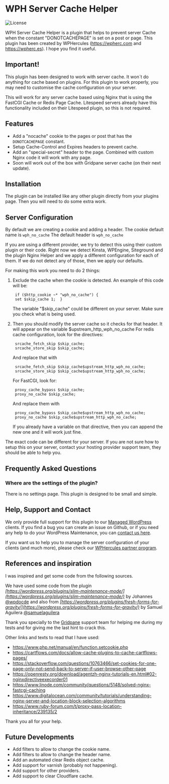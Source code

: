 # WPH Server Cache Helper
![License](https://img.shields.io/badge/license-GPL--2.0%2B-green.svg) 

WPH Server Cache Helper is a plugin that helps to prevent server Cache when the constant "DONOTCACHEPAGE" is set on a post or page.
This plugin has been created by WPHercules (https://wpherc.com and https://wpherc.es). 
I hope you find it useful.


## Important!
This plugin has been designed to work with server cache. It won´t do anything for cache based on plugins.
For this plugin to work properly, you may need to customise the cache configuration on your server. 

This will work for any server cache based using Nginx that is using the FastCGI Cache or Redis Page Cache. 
Litespeed servers already have this functionality included on their Litespeed plugin, so this is not required. 

## Features
* Add a "nocache" cookie to the pages or post that has the `DONOTCACHEPAGE` constant.
* Setup Cache-Control and Expires headers to prevent cache.
* Add an "special-secret" header to the page. Combined with custom Nginx code it will work with any page.
* Soon will work out of the box with Gridpane server cache (on their next update).
 
## Installation

The plugin can be installed like any other plugin directly from your plugins page.
Then you will need to do some extra work. 


## Server Configuration

By default we are creating a cookie and adding a header. 
The cookie default name is `wph_no_cache`
The default header is `wph_no_cache`

If you are using a different provider, we try to detect this using their custom plugin or their code. 
Right now we detect Kinsta, WPEngine, Siteground and the plugin Nginx Helper and we apply a different configuration for each of them.
If we do not detect any of those, then we apply our defaults.

For making this work you need to do 2 things:

1. Exclude the cache when the cookie is detected. An example of this code will be:


    	if ($http_cookie ~* "wph_no_cache") {
    	set $skip_cache 1;	}



	The variable "$skip_cache" could be different on your server. Make sure you check what is being used.



2. Then you should modify the server cache so it checks for that header. It will appear on the variable 			$upstream_http_wph_no_cache
	For redis cache configuration, look for the directives:

		srcache_fetch_skip $skip_cache;
		srcache_store_skip $skip_cache;

	And replace that with 

		srcache_fetch_skip $skip_cache$upstream_http_wph_no_cache;
		srcache_store_skip $skip_cache$upstream_http_wph_no_cache;

	For FastCGI, look for:

		proxy_cache_bypass $skip_cache;
		proxy_no_cache $skip_cache;



	And replace them with 

		proxy_cache_bypass $skip_cache$upstream_http_wph_no_cache;
		proxy_no_cache $skip_cache$upstream_http_wph_no_cache;

	If you already have a variable on that directive, then you can append the new one and it will work just fine. 

The exact code can be different for your server. 
If you are not sure how to setup this on your server, contact your hosting provider support team, they should be able to help you. 



## Frequently Asked Questions

### Where are the settings of the plugin?
There is no settings page. This plugin is designed to be small and simple.

## Help, Support and Contact

We only provide full support for this plugin to our [Managed WordPress](https://wpherc.com/) clients. 
If you find a bug you can create an issue on Github, or if you need any help to do your WordPress Maintenance, you can [contact us here](https://wpherc.com/contact/).

If you want us to help you to manage the server configuration of your clients (and much more), please check our [WPHercules partner program](https://wpherc.com/partners/).


## References and inspiration

I was inspired and get some code from the following sources.

We have used some code from the plugin *[https://wordpress.org/plugins/slim-maintenance-mode/](https://wordpress.org/plugins/slim-maintenance-mode/)* by Johannes [@wpdocde](https://profiles.wordpress.org/wpdocde/)
and also from *[https://wordpress.org/plugins/fresh-forms-for-gravity/](https://wordpress.org/plugins/fresh-forms-for-gravity/)* by Samuel Aguilera [@samuelaguilera](https://profiles.wordpress.org/samuelaguilera/)

Thank you specially to the [Gridpane](https://gridpane.com) support team for helping me during my tests and for giving me the last hint to crack this. 

Other links and texts to read that I have used:

- https://www.php.net/manual/en/function.setcookie.php
- https://cartflows.com/docs/allow-cache-plugins-to-cache-cartflows-pages/
- https://stackoverflow.com/questions/10763466/set-cookies-for-one-page-only-not-send-back-to-server-if-user-browse-other-page
- https://openresty.org/download/agentzh-nginx-tutorials-en.html#02-nginxdirectiveexecorder01
- https://www.linode.com/community/questions/5148/solved-nginx-fastcgi-caching
- https://www.digitalocean.com/community/tutorials/understanding-nginx-server-and-location-block-selection-algorithms
- https://www.ruby-forum.com/t/proxy-pass-location-inheritance/239135/2

Thank you all for your help.

## Future Developments

* Add filters to allow to change the cookie name.
* Add filters to allow to change the header name. 
* Add an automated clear Redis object cache.
* Add support for varnish (probably not happening). 
* Add support for other providers.
* Add support to clear Cloudflare cache.
